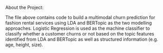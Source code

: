 About the Project: 

The file above contains code to build a multimodal churn prediction for fashion rental services using LDA and BERTopic as the two modelling approaches. Logistic Regression is used as the machine classifier to classify whether a customer churns or not 
based on the topic features identified from LDA and BERTopic as well as structured information (e.g. age, height, size). 
